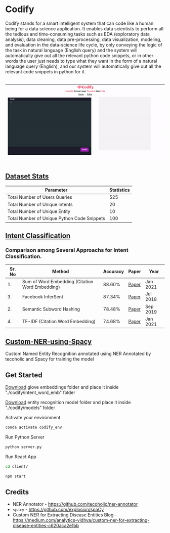 # Codify

Codify stands for a smart intelligent system that can code like a human being for a data science application. It enables data scientists to perform all the tedious and time-consuming tasks such as EDA (exploratory data analysis), data cleaning, data pre-processing, data visualization, modeling, and evaluation in the data-science life cycle, by only conveying the logic of the task in natural language (English query) and the system will automatically give out all the relevant python code snippets, or in other words the user just needs to type what they want in the form of a natural language query (English), and our system will automatically give out all the relevant code snippets in python for it.

<br>
<img src ="Codify-Demo-GIF.gif">

<!-- ### [Click here](https://dx.doi.org/10.2139/ssrn.4111759) to read our paper, published on **SSRN**  -->

## [Dataset Stats]()

| Parameter                                   | Statistics |
| ------------------------------------------- | ---------- |
| Total Number of Users Queries               | 525        |
| Total Number of Unique Intents              | 20         |
| Total Number of Unique Entity               | 10         |
| Total Number of Unique Python Code Snippets | 100        |

## [Intent Classification](https://github.com/Elysian01/Intent-Classification-Benchmark)

### Comparison among Several Approachs for Intent Classification.

| Sr. No | Method                                          | Accuracy | Paper                                                                   | Year     |
| ------ | ----------------------------------------------- | -------- | ----------------------------------------------------------------------- | -------- |
| 1.     | Sum of Word Embedding (Citation Word Embedding) | 88.60%   | [Paper](https://ieeexplore.ieee.org/ielx7/6287639/9312710/09319154.pdf) | Jan 2021 |
| 3.     | Facebook InferSent                              | 87.34%   | [Paper](https://arxiv.org/pdf/1705.02364.pdf)                           | Jul 2018 |
| 2.     | Semantic Subword Hashing                        | 78.48%   | [Paper](https://arxiv.org/abs/1810.07150)                               | Sep 2019 |
| 4.     | TF-IDF (Citation Word Embedding)                | 74.68%   | [Paper](https://ieeexplore.ieee.org/ielx7/6287639/9312710/09319154.pdf) | Jan 2021 |

## [Custom-NER-using-Spacy](https://github.com/Elysian01/Custom-NER-using-Spacy)

Custom Named Entity Recognition annotated using NER Annotated by tecoholic and Spacy for training the model

## Get Started

[Download](https://drive.google.com/drive/folders/1-gWCai8P_kkcuBMKd4WyTVPI0drsV6rP?usp=sharing) glove embeddings folder and place it inside "./codify/intent_word_emb" folder

[Download](https://drive.google.com/drive/folders/1khbEs2sj4a3tKqCpH-AvN1siFkYdEhYX?usp=sharing) entity recognition model folder and place it inside "./codify/models" folder

Activate your environment

```bash
conda activate codify_env
```

Run Python Server

```bash
python server.py
```

Run React App

```bash
cd client/
```

```bash
npm start
```

## Credits

- NER Annotator - https://github.com/tecoholic/ner-annotator
- `spacy` - https://github.com/explosion/spaCy
- Custom NER for Extracting Disease Entities Blog - https://medium.com/analytics-vidhya/custom-ner-for-extracting-disease-entities-c620aca2e1bb

